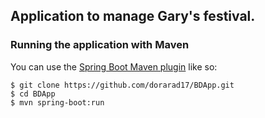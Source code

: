 ## Application to manage Gary's festival. 

### Running the application with Maven

You can use the [Spring Boot Maven plugin](https://docs.spring.io/spring-boot/docs/current/reference/html/build-tool-plugins-maven-plugin.html) like so:

```shell
$ git clone https://github.com/dorarad17/BDApp.git
$ cd BDApp
$ mvn spring-boot:run
```

